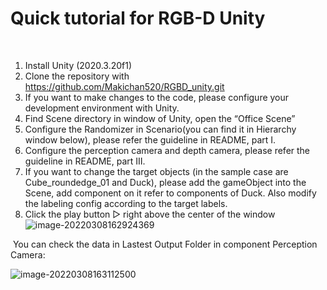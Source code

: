 # Quick tutorial for RGB-D Unity

​	

1. Install Unity (2020.3.20f1)
2. Clone the repository with https://github.com/Makichan520/RGBD_unity.git
3. If you want to make changes to the code, please configure your development environment with Unity.
4. Find Scene directory in <Project> window of Unity, open the “Office Scene”
5. Configure the Randomizer in Scenario(you can find it in Hierarchy window below), please refer the guideline in README, part Ⅰ.
6. Configure the perception camera and depth camera, please refer the guideline in README, part Ⅲ.
7. If you want to change the target objects (in the sample case are Cube_roundedge_01 and Duck), please add the gameObject into the Scene, add component on it refer to components of Duck. Also modify the labeling config according to the target labels.
8. Click the play button ▷ right above the center of the window![image-20220308162924369](https://gitee.com/Makichan520/pics/raw/master/Picgo+Gitee图床/image-20220308162924369.png)

​		You can check the data in Lastest Output Folder in component Perception Camera:

![image-20220308163112500](https://gitee.com/Makichan520/pics/raw/master/Picgo+Gitee图床/image-20220308163112500.png)